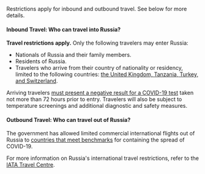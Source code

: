 Restrictions apply for inbound and outbound travel. See below for more details.

#### Inbound Travel: Who can travel into Russia?

**Travel restrictions apply.** Only the following travelers may enter Russia:

- Nationals of Russia and their family members.
- Residents of Russia.
- Travelers who arrive from their country of nationality or residency, limited to the following countries: [the United Kingdom, Tanzania, Turkey, and Switzerland](https://www.iatatravelcentre.com/international-travel-document-news/1580226297.htm).

Arriving travelers [must present a negative result for a COVID-19 test](https://ru.usembassy.gov/covid-19-information/) taken not more than 72 hours prior to entry. Travelers will also be subject to temperature screenings and additional diagnostic and safety measures.

#### Outbound Travel: Who can travel out of Russia?

The government has allowed limited commercial international flights out of Russia to [countries that meet benchmarks](https://ru.usembassy.gov/covid-19-information/) for containing the spread of COVID-19.

For more information on Russia's international travel restrictions, refer to the [IATA Travel Centre](https://www.iatatravelcentre.com/international-travel-document-news/1580226297.htm).
